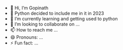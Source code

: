 - 👋 Hi, I’m Gopinath
- 👀 Python decided to include me in it in 2023
- 🌱 I’m currently learning and getting used to python
- 💞️ I’m looking to collaborate on ...
- 📫 How to reach me ...
- 😄 Pronouns: ...
- ⚡ Fun fact: ...

<!---
gops26/gops26 is a ✨ special ✨ repository because its `README.md` (this file) appears on your GitHub profile.
You can click the Preview link to take a look at your changes.
--->
